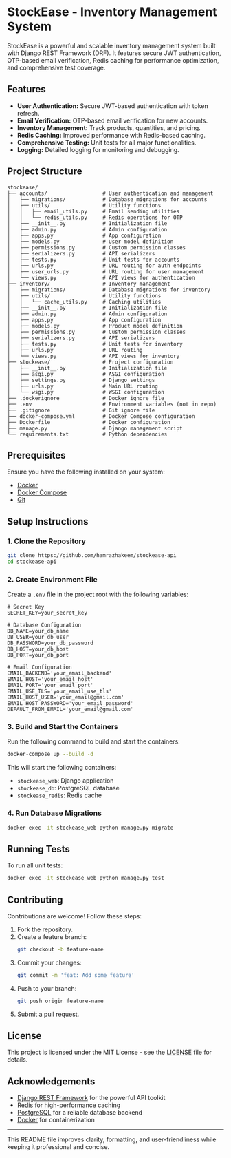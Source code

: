 # StockEase - Inventory Management System

StockEase is a powerful and scalable inventory management system built with Django REST Framework (DRF). It features secure JWT authentication, OTP-based email verification, Redis caching for performance optimization, and comprehensive test coverage.

## Features

- **User Authentication:** Secure JWT-based authentication with token refresh.
- **Email Verification:** OTP-based email verification for new accounts.
- **Inventory Management:** Track products, quantities, and pricing.
- **Redis Caching:** Improved performance with Redis-based caching.
- **Comprehensive Testing:** Unit tests for all major functionalities.
- **Logging:** Detailed logging for monitoring and debugging.

## Project Structure

```
stockease/
├── accounts/                  # User authentication and management
│   ├── migrations/            # Database migrations for accounts
│   ├── utils/                 # Utility functions
│   │   ├── email_utils.py     # Email sending utilities
│   │   └── redis_utils.py     # Redis operations for OTP
│   ├── __init__.py            # Initialization file
│   ├── admin.py               # Admin configuration
│   ├── apps.py                # App configuration
│   ├── models.py              # User model definition
│   ├── permissions.py         # Custom permission classes
│   ├── serializers.py         # API serializers
│   ├── tests.py               # Unit tests for accounts
│   ├── urls.py                # URL routing for auth endpoints
│   ├── user_urls.py           # URL routing for user management
│   └── views.py               # API views for authentication
├── inventory/                 # Inventory management
│   ├── migrations/            # Database migrations for inventory
│   ├── utils/                 # Utility functions
│   │   └── cache_utils.py     # Caching utilities
│   ├── __init__.py            # Initialization file
│   ├── admin.py               # Admin configuration
│   ├── apps.py                # App configuration
│   ├── models.py              # Product model definition
│   ├── permissions.py         # Custom permission classes
│   ├── serializers.py         # API serializers
│   ├── tests.py               # Unit tests for inventory
│   ├── urls.py                # URL routing
│   └── views.py               # API views for inventory
├── stockease/                 # Project configuration
│   ├── __init__.py            # Initialization file
│   ├── asgi.py                # ASGI configuration
│   ├── settings.py            # Django settings
│   ├── urls.py                # Main URL routing
│   └── wsgi.py                # WSGI configuration
├── .dockerignore              # Docker ignore file
├── .env                       # Environment variables (not in repo)
├── .gitignore                 # Git ignore file
├── docker-compose.yml         # Docker Compose configuration
├── Dockerfile                 # Docker configuration
├── manage.py                  # Django management script
└── requirements.txt           # Python dependencies
```

## Prerequisites

Ensure you have the following installed on your system:
- [Docker](https://www.docker.com/)
- [Docker Compose](https://docs.docker.com/compose/)
- [Git](https://git-scm.com/)

## Setup Instructions

### 1. Clone the Repository

```sh
git clone https://github.com/hamrazhakeem/stockease-api
cd stockease-api
```

### 2. Create Environment File

Create a `.env` file in the project root with the following variables:

```env
# Secret Key
SECRET_KEY=your_secret_key

# Database Configuration
DB_NAME=your_db_name
DB_USER=your_db_user
DB_PASSWORD=your_db_password
DB_HOST=your_db_host
DB_PORT=your_db_port

# Email Configuration
EMAIL_BACKEND='your_email_backend'
EMAIL_HOST='your_email_host'
EMAIL_PORT='your_email_port'
EMAIL_USE_TLS='your_email_use_tls'
EMAIL_HOST_USER='your_email@gmail.com'
EMAIL_HOST_PASSWORD='your_email_password'
DEFAULT_FROM_EMAIL='your_email@gmail.com'
```

### 3. Build and Start the Containers

Run the following command to build and start the containers:

```sh
docker-compose up --build -d
```

This will start the following containers:
- `stockease_web`: Django application
- `stockease_db`: PostgreSQL database
- `stockease_redis`: Redis cache

### 4. Run Database Migrations

```sh
docker exec -it stockease_web python manage.py migrate
```

## Running Tests

To run all unit tests:

```sh
docker exec -it stockease_web python manage.py test
```

## Contributing

Contributions are welcome! Follow these steps:

1. Fork the repository.
2. Create a feature branch:
   ```sh
   git checkout -b feature-name
   ```
3. Commit your changes:
   ```sh
   git commit -m 'feat: Add some feature'
   ```
4. Push to your branch:
   ```sh
   git push origin feature-name
   ```
5. Submit a pull request.

## License

This project is licensed under the MIT License - see the [LICENSE](LICENSE) file for details.

## Acknowledgements

- [Django REST Framework](https://www.django-rest-framework.org/) for the powerful API toolkit
- [Redis](https://redis.io/) for high-performance caching
- [PostgreSQL](https://www.postgresql.org/) for a reliable database backend
- [Docker](https://www.docker.com/) for containerization

---

This README file improves clarity, formatting, and user-friendliness while keeping it professional and concise.